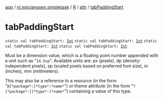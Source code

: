 [app](../../../index.md) / [nl.mpcjanssen.simpletask](../../index.md) / [R](../index.md) / [attr](index.md) / [tabPaddingStart](.)

# tabPaddingStart

`static val tabPaddingStart: `[`Int`](https://kotlinlang.org/api/latest/jvm/stdlib/kotlin/-int/index.html)
`static val tabPaddingStart: `[`Int`](https://kotlinlang.org/api/latest/jvm/stdlib/kotlin/-int/index.html)
`static val tabPaddingStart: `[`Int`](https://kotlinlang.org/api/latest/jvm/stdlib/kotlin/-int/index.html)
`static val tabPaddingStart: `[`Int`](https://kotlinlang.org/api/latest/jvm/stdlib/kotlin/-int/index.html)

Must be a dimension value, which is a floating point number appended with a unit such as "`14.5sp`". Available units are: px (pixels), dp (density-independent pixels), sp (scaled pixels based on preferred font size), in (inches), mm (millimeters).

This may also be a reference to a resource (in the form "`@[*package*:]*type*:*name*`") or theme attribute (in the form "`?[*package*:][*type*:]*name*`") containing a value of this type.

